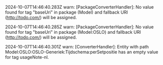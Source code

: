 2024-10-07T14:46:40.283Z warn: [PackageConverterHandler]: No value found for tag "baseUri" in package (Model) and fallback URI (http://todo.com/) will be assigned.

2024-10-07T14:46:40.285Z warn: [PackageConverterHandler]: No value found for tag "baseUri" in package (Model:OSLO) and fallback URI (http://todo.com/) will be assigned.

2024-10-07T14:46:40.301Z warn: [ConverterHandler]: Entity with path Model:OSLO:OSLO-Generiek:Tijdschema:perSetpositie has an empty value for tag usageNote-nl.

